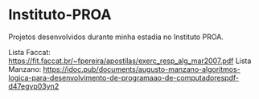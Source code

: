 # Instituto-PROA
 Projetos desenvolvidos durante minha estadia no Instituto PROA.

 Lista Faccat: https://fit.faccat.br/~fpereira/apostilas/exerc_resp_alg_mar2007.pdf
 Lista Manzano: https://idoc.pub/documents/augusto-manzano-algoritmos-logica-para-desenvolvimento-de-programaao-de-computadorespdf-d47egvp03yn2